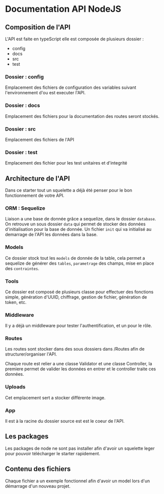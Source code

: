 # Documentation API NodeJS

## Composition de l'API

L'API est faite en typeScript elle est composée de plusieurs dossier : 

- config
- docs
- src
- test

### Dossier : config

Emplacement des fichiers de configuration des variables suivant l'environnement d'ou est executer l'API.

### Dossier : docs

Emplacement des fichiers pour la documentation des routes seront stockés.

### Dossier : src

Emplacement des fichiers de l'API

### Dossier : test

Emplacement des fichier pour les test unitaires et d'integrité

## Architecture de l'API

Dans ce starter tout un squelette a déjà été penser pour le bon fonctionnement de votre API. 

### ORM : Sequelize

Liaison a une base de donnée grâce a sequelize, dans le dossier `database`. On retrouve un sous dossier `data` qui permet de stocker des données d'initialisation pour la base de donnée. Un fichier `init` qui va initialisé au demarrage de l'API les données dans la base.

### Models

Ce dossier stock tout les `models` de donnée de la table, cela permet a sequelize de générer des `tables`, `parametrage` des champs, mise en place des `contraintes`.

### Tools

Ce dossier est composé de plusieurs classe pour effectuer des fonctions simple, génération d'UUID, chiffrage, gestion de fichier, génération de token, etc.

### Middleware

Il y a déjà un middleware pour tester l'authentification, et un pour le rôle.

### Routes

Les routes sont stocker dans des sous dossiers dans /Routes afin de structurer/organiser l'API.

Chaque route est relier a une classe Validator et une classe Controller, la premiere permet de valider les données en entrer et le controller traite ces données.

### Uploads

Cet emplacement sert a stocker différente image.

### App

Il est à la racine du dossier source est est le coeur de l'API.

## Les packages

Les packages de node ne sont pas installer afin d'avoir un squelette leger pour pouvoir télécharger le starter rapidement.

## Contenu des fichiers

Chaque fichier a un exemple fonctionnel afin d'avoir un model lors d'un démarrage d'un nouveau projet.